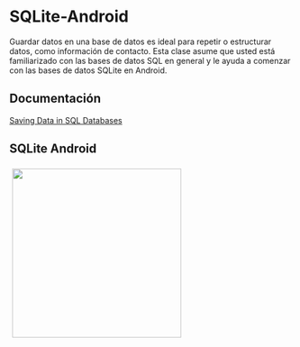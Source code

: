 # SQLite-Android

Guardar datos en una base de datos es ideal para repetir o estructurar datos, como información de contacto. 
Esta clase asume que usted está familiarizado con las bases de datos SQL en general y le ayuda a comenzar con las bases 
de datos SQLite en Android.

## Documentación
[Saving Data in SQL Databases](https://developer.android.com/training/basics/data-storage/databases.html) 

## SQLite Android
<img style="margin: 5px;" src="https://cloud.githubusercontent.com/assets/879446/26699253/b7454d8e-46de-11e7-9092-562feedf5508.gif" width="300"/>
